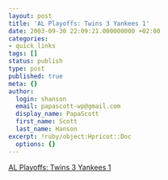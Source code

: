 ```yaml
---
layout: post
title: 'AL Playoffs: Twins 3 Yankees 1'
date: 2003-09-30 22:09:21.000000000 +02:00
categories:
- quick links
tags: []
status: publish
type: post
published: true
meta: {}
author:
  login: shanson
  email: papascott-wp@gmail.com
  display_name: PapaScott
  first_name: Scott
  last_name: Hanson
excerpt: !ruby/object:Hpricot::Doc
  options: {}
---
```

<p><a title="AL Playoffs: Twins 3 Yankees 1" href="http://sports.yahoo.com/mlb/boxscore?gid=230930110">AL Playoffs: Twins 3 Yankees 1</a></p>
